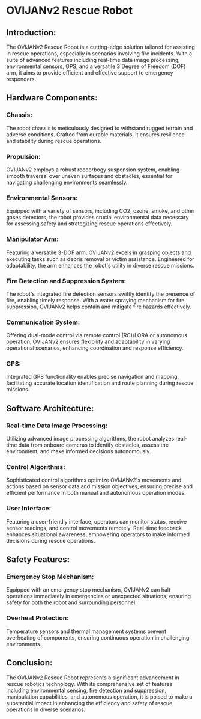 # OVIJANv2 Rescue Robot 

## Introduction:
The OVIJANv2 Rescue Robot is a cutting-edge solution tailored for assisting in rescue operations, especially in scenarios involving fire incidents. With a suite of advanced features including real-time data image processing, environmental sensors, GPS, and a versatile 3 Degree of Freedom (DOF) arm, it aims to provide efficient and effective support to emergency responders.

## Hardware Components:

### Chassis:
The robot chassis is meticulously designed to withstand rugged terrain and adverse conditions. Crafted from durable materials, it ensures resilience and stability during rescue operations.

### Propulsion:
OVIJANv2 employs a robust roccorbogy suspension system, enabling smooth traversal over uneven surfaces and obstacles, essential for navigating challenging environments seamlessly.

### Environmental Sensors:
Equipped with a variety of sensors, including CO2, ozone, smoke, and other gases detectors, the robot provides crucial environmental data necessary for assessing safety and strategizing rescue operations effectively.

### Manipulator Arm:
Featuring a versatile 3-DOF arm, OVIJANv2 excels in grasping objects and executing tasks such as debris removal or victim assistance. Engineered for adaptability, the arm enhances the robot's utility in diverse rescue missions.

### Fire Detection and Suppression System:
The robot's integrated fire detection sensors swiftly identify the presence of fire, enabling timely response. With a water spraying mechanism for fire suppression, OVIJANv2 helps contain and mitigate fire hazards effectively.

### Communication System:
Offering dual-mode control via remote control (RC)/LORA or autonomous operation, OVIJANv2 ensures flexibility and adaptability in varying operational scenarios, enhancing coordination and response efficiency.

### GPS:
Integrated GPS functionality enables precise navigation and mapping, facilitating accurate location identification and route planning during rescue missions.

## Software Architecture:

### Real-time Data Image Processing:
Utilizing advanced image processing algorithms, the robot analyzes real-time data from onboard cameras to identify obstacles, assess the environment, and make informed decisions autonomously.

### Control Algorithms:
Sophisticated control algorithms optimize OVIJANv2's movements and actions based on sensor data and mission objectives, ensuring precise and efficient performance in both manual and autonomous operation modes.

### User Interface:
Featuring a user-friendly interface, operators can monitor status, receive sensor readings, and control movements remotely. Real-time feedback enhances situational awareness, empowering operators to make informed decisions during rescue operations.

## Safety Features:

### Emergency Stop Mechanism:
Equipped with an emergency stop mechanism, OVIJANv2 can halt operations immediately in emergencies or unexpected situations, ensuring safety for both the robot and surrounding personnel.

### Overheat Protection:
Temperature sensors and thermal management systems prevent overheating of components, ensuring continuous operation in challenging environments.

## Conclusion:
The OVIJANv2 Rescue Robot represents a significant advancement in rescue robotics technology. With its comprehensive set of features including environmental sensing, fire detection and suppression, manipulation capabilities, and autonomous operation, it is poised to make a substantial impact in enhancing the efficiency and safety of rescue operations in diverse scenarios.
